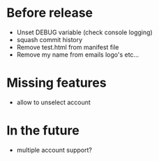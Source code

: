# Before release

* Unset DEBUG variable (check console logging)
* squash commit history
* Remove test.html from manifest file
* Remove my name from emails logo's etc...

# Missing features

* allow to unselect account


# In the future

* multiple account support?

